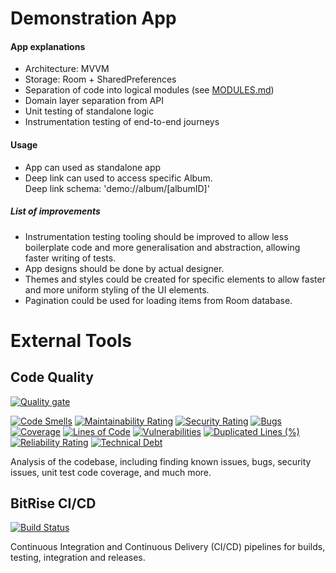 # Demonstration App
#### App explanations
- Architecture: MVVM
- Storage: Room + SharedPreferences
- Separation of code into logical modules (see [MODULES.md](MODULES.md))
- Domain layer separation from API
- Unit testing of standalone logic
- Instrumentation testing of end-to-end journeys

#### Usage
- App can used as standalone app
- Deep link can used to access specific Album.<br>
Deep link schema: 'demo://album/[albumID]'

##### List of improvements
- Instrumentation testing tooling should be improved to allow less boilerplate code and more generalisation and abstraction, allowing faster writing of tests.
- App designs should be done by actual designer.
- Themes and styles could be created for specific elements to allow faster and more uniform styling of the UI elements.
- Pagination could be used for loading items from Room database.


# External Tools
## Code Quality
[![Quality gate](https://sonarcloud.io/api/project_badges/quality_gate?project=_mobile-multiplatform)](https://sonarcloud.io/summary/new_code?id=_mobile-multiplatform)


[![Code Smells](https://sonarcloud.io/api/project_badges/measure?project=_mobile-multiplatform&metric=code_smells)](https://sonarcloud.io/summary/new_code?id=_mobile-multiplatform)
[![Maintainability Rating](https://sonarcloud.io/api/project_badges/measure?project=_mobile-multiplatform&metric=sqale_rating)](https://sonarcloud.io/summary/new_code?id=_mobile-multiplatform)
[![Security Rating](https://sonarcloud.io/api/project_badges/measure?project=_mobile-multiplatform&metric=security_rating)](https://sonarcloud.io/summary/new_code?id=_mobile-multiplatform)
[![Bugs](https://sonarcloud.io/api/project_badges/measure?project=_mobile-multiplatform&metric=bugs)](https://sonarcloud.io/summary/new_code?id=_mobile-multiplatform)
[![Coverage](https://sonarcloud.io/api/project_badges/measure?project=_mobile-multiplatform&metric=coverage)](https://sonarcloud.io/summary/new_code?id=_mobile-multiplatform)
[![Lines of Code](https://sonarcloud.io/api/project_badges/measure?project=_mobile-multiplatform&metric=ncloc)](https://sonarcloud.io/summary/new_code?id=_mobile-multiplatform)
[![Vulnerabilities](https://sonarcloud.io/api/project_badges/measure?project=_mobile-multiplatform&metric=vulnerabilities)](https://sonarcloud.io/summary/new_code?id=_mobile-multiplatform)
[![Duplicated Lines (%)](https://sonarcloud.io/api/project_badges/measure?project=_mobile-multiplatform&metric=duplicated_lines_density)](https://sonarcloud.io/summary/new_code?id=_mobile-multiplatform)
[![Reliability Rating](https://sonarcloud.io/api/project_badges/measure?project=_mobile-multiplatform&metric=reliability_rating)](https://sonarcloud.io/summary/new_code?id=_mobile-multiplatform)
[![Technical Debt](https://sonarcloud.io/api/project_badges/measure?project=_mobile-multiplatform&metric=sqale_index)](https://sonarcloud.io/summary/new_code?id=_mobile-multiplatform)

Analysis of the codebase, including finding known issues, bugs, security issues, unit test code coverage, and much more.


## BitRise CI/CD
[![Build Status](https://app.bitrise.io/app/f700d6d913604895/status.svg?token=aPoJf3BJ4OCF-PeAzQQc0Q&branch=main)](https://app.bitrise.io/app/f700d6d913604895)

Continuous Integration and Continuous Delivery (CI/CD) pipelines for builds, testing, integration and releases. 
